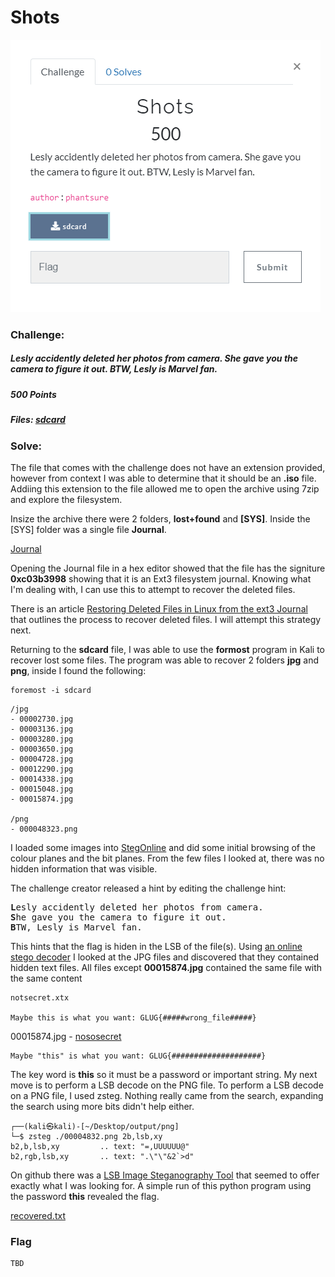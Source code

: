 # Shots

![Shots Challenge](Shots.PNG)

### Challenge:
##### Lesly accidently deleted her photos from camera. She gave you the camera to figure it out. BTW, Lesly is Marvel fan.
##### 500 Points
##### Files: [sdcard](sdcard)

### Solve:

The file that comes with the challenge does not have an extension provided, however from context I was able to determine that it should be an **.iso** file. Addiing this extension to the file allowed me to open the archive using 7zip and explore the filesystem.

Insize the archive there were 2 folders, **lost+found** and **[SYS]**. Inside the [SYS] folder was a single file **Journal**.

[Journal](Journal)

Opening the Journal file in a hex editor showed that the file has the signiture **0xc03b3998** showing that it is an Ext3 filesystem journal. Knowing what I'm dealing with, I can use this to attempt to recover the deleted files.

There is an article [Restoring Deleted Files in Linux from the ext3 Journal](https://spin.atomicobject.com/2012/06/29/restoring-deleted-files-from-the-ext3-journal/) that outlines the process to recover deleted files. I will attempt this strategy next.

Returning to the **sdcard** file, I was able to use the **formost** program in Kali to recover lost some files. The program was able to recover 2 folders **jpg** and **png**, inside I found the following:

```
foremost -i sdcard
```

```
/jpg
- 00002730.jpg
- 00003136.jpg
- 00003280.jpg
- 00003650.jpg
- 00004728.jpg
- 00012290.jpg
- 00014338.jpg
- 00015048.jpg
- 00015874.jpg

/png
- 000048323.png
```

I loaded some images into [StegOnline](https://stegonline.georgeom.net/) and did some initial browsing of the colour planes and the bit planes. From the few files I looked at, there was no hidden information that was visible. 

The challenge creator released a hint by editing the challenge hint: 

<pre>
<b>L</b>esly accidently deleted her photos from camera. 
<b>S</b>he gave you the camera to figure it out. 
<b>B</b>TW, Lesly is Marvel fan.
</pre>

This hints that the flag is hiden in the LSB of the file(s). Using [an online stego decoder](https://futureboy.us/stegano/decinput.html) I looked at the JPG files and discovered that they contained hidden text files. All files except **00015874.jpg** contained the same file with the same content

```
notsecret.xtx

Maybe this is what you want: GLUG{#####wrong_file#####}
```

00015874.jpg - [nososecret](nososecret.txt)
```
Maybe "this" is what you want: GLUG{####################}
```

The key word is **this** so it must be a password or important string. My next move is to perform a LSB decode on the PNG file. To perform a LSB decode on a PNG file, I used zsteg. Nothing really came from the search, expanding the search using more bits didn't help either.

```
┌──(kali㉿kali)-[~/Desktop/output/png]
└─$ zsteg ./00004832.png 2b,lsb,xy
b2,b,lsb,xy         .. text: "=,UUUUUU@"
b2,rgb,lsb,xy       .. text: ".\"\"&2`>d"
```

On github there was a [LSB Image Steganography Tool](https://github.com/ra1nb0rn/lsb_image_stego) that seemed to offer exactly what I was looking for. A simple run of this python program using the password **this** revealed the flag.

[recovered.txt](recovered.txt)

### Flag
```
TBD
```
